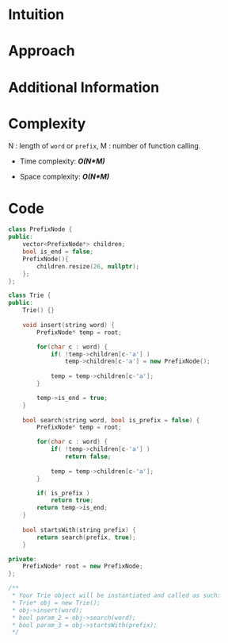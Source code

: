 # Intuition

# Approach

# Additional Information

# Complexity
N : length of `word` or `prefix`, M : number of function calling.
- Time complexity: ***O(N\*M)***
<!-- Add your time complexity here, e.g. $$O(n)$$ -->

- Space complexity: ***O(N\*M)***
<!-- Add your space complexity here, e.g. $$O(n)$$ -->

# Code
```cpp
class PrefixNode {
public:
    vector<PrefixNode*> children;
    bool is_end = false;
    PrefixNode(){
        children.resize(26, nullptr);
    };
};

class Trie {
public:
    Trie() {}
    
    void insert(string word) {
        PrefixNode* temp = root;

        for(char c : word) {
            if( !temp->children[c-'a'] )
                temp->children[c-'a'] = new PrefixNode();
            
            temp = temp->children[c-'a'];
        }

        temp->is_end = true;
    }
    
    bool search(string word, bool is_prefix = false) {
        PrefixNode* temp = root;

        for(char c : word) {
            if( !temp->children[c-'a'] )
                return false;
            
            temp = temp->children[c-'a'];
        }

        if( is_prefix )
            return true;
        return temp->is_end;
    }
    
    bool startsWith(string prefix) {
        return search(prefix, true);
    }

private:
    PrefixNode* root = new PrefixNode;
};

/**
 * Your Trie object will be instantiated and called as such:
 * Trie* obj = new Trie();
 * obj->insert(word);
 * bool param_2 = obj->search(word);
 * bool param_3 = obj->startsWith(prefix);
 */
```
